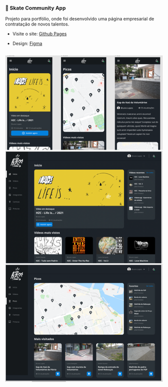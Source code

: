 ### 🚀 Skate Community App
Projeto para portfólio, onde foi desenvolvido uma página empresarial de contratação de novos talentos.

- Visite o site: [Github Pages]()

- Design: [Figma](https://www.figma.com/file/aWtbFEZimhqvyBq59WMcNW/Dispondo-elementos-com-flexbox-e-grid-(Copy)?node-id=54%3A2358)
##

<img src="./assets/images/screenshot-1.png" />
<img src="./assets/images/screenshot-2.png" />
<img src="./assets/images/screenshot-3.png" />
